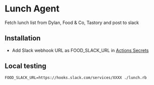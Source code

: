 # Lunch Agent
Fetch lunch list from Dylan, Food & Co, Tastory and post to slack

## Installation

* Add Slack webhook URL as FOOD_SLACK_URL in [Actions Secrets](https://github.com/wok/lunch/settings/secrets/actions)


## Local testing

```
FOOD_SLACK_URL=https://hooks.slack.com/services/XXXX ./lunch.rb
```
